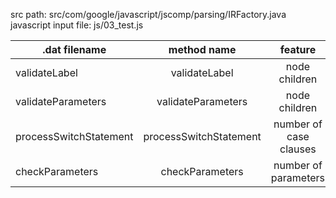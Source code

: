 src path: src/com/google/javascript/jscomp/parsing/IRFactory.java javascript input file: js/03_test.js

.dat filename          |      method name       |        feature         |       graph name
---------------------- | :--------------------: | :--------------------: | :--------------------:
validateLabel          |     validateLabel      |     node children      |     validateLabel
validateParameters     |   validateParameters   |     node children      |   validateParameters
processSwitchStatement | processSwitchStatement | number of case clauses | processSwitchStatement
checkParameters        |    checkParameters     |  number of parameters  |    checkParameters
